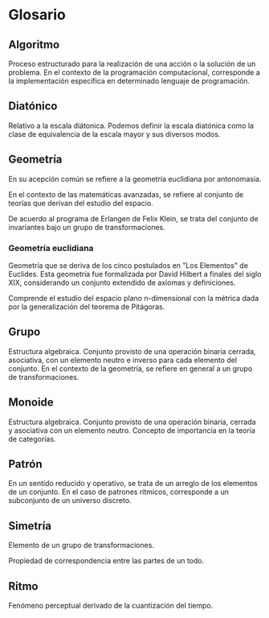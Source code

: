 # Glosario

## Algoritmo

Proceso estructurado para la realización de una acción o la solución de un problema.
En el contexto de la programación computacional, corresponde a la implementación específica en determinado lenguaje de programación.

## Diatónico

Relativo a la escala diátonica. 
Podemos definir la escala diatónica como la clase de equivalencia de la escala mayor y sus diversos modos.

## Geometría

En su acepción común se refiere a la geometría euclidiana por antonomasia.

En el contexto de las matemáticas avanzadas, se refiere al conjunto de teorías que derivan del estudio del espacio.

De acuerdo al programa de Erlangen de Felix Klein, se trata del conjunto de invariantes bajo un grupo de transformaciones.

### Geometría euclidiana

Geometría que se deriva de los cinco postulados en "Los Elementos" de Euclides.
Esta geometría fue formalizada por David Hilbert a finales del siglo XIX, considerando un conjunto extendido de axiomas y definiciones.

Comprende el estudio del espacio plano n-dimensional con la métrica dada por la generalización del teorema de Pitágoras.

## Grupo

Estructura algebraica.
Conjunto provisto de una operación binaria cerrada, asociativa, con un elemento neutro e inverso para cada elemento del conjunto.
En el contexto de la geometría, se refiere en general a un grupo de transformaciones.

## Monoide

Estructura algebraica.
Conjunto provisto de una operación binaria, cerrada y asociativa con un elemento neutro.
Concepto de importancia en la teoría de categorías.

## Patrón

En un sentido reducido y operativo, se trata de un arreglo de los elementos de un conjunto. 
En el caso de patrones rítmicos, corresponde a un subconjunto de un universo discreto.

## Simetría

Elemento de un grupo de transformaciones.

Propiedad de correspondencia entre las partes de un todo.

## Ritmo

Fenómeno perceptual derivado de la cuantización del tiempo.

